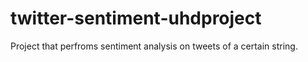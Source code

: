 # twitter-sentiment-uhdproject
Project that perfroms sentiment analysis on tweets of a certain string.